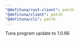 ```yaml
---
"@defituna/rust-client": patch
"@defituna/client": patch
"@defituna/cli": patch
---
```


Tuna program update to 1.0.66
